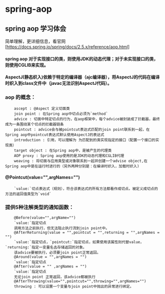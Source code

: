 # spring-aop
spring aop 学习体会
-----------------------------
简单理解，更详细信息，看官网[https://docs.spring.io/spring/docs/2.5.x/reference/aop.html]

#### spring aop 对于实现接口的类，则使用JDK的动态代理；对于未实现接口的类，则使用CGLIB来实现。
#### AspectJ(静态织入)依赖于特定的编译器（ajc编译器），将AspectJ的代码在编译时织入到class文件中（javac无法识别AspectJ代码）。
### aop 的概念：
        ascept : @Aspect 定义切面类
        join point : 在Spring aop中切点必须为`method`
        advice : 切面中特定切点的行为，在aop框架中，每个advice被封装成了拦截器，最终成为一条围绕某个切点的拦截器链条
        pointcut : advice会与被pointcut表达式匹配的join point联系到一起，在Spring aop中pointcut表达式默认使用AspectJ的表达式
        introduction : 引用，可以理解为 为匹配到的类实现指定的接口（配置一个接口的实现类）
        target object : 在Spring aop中，是被产生的代理类
        AOP proxy : Spring aop使用的是JDK的动态代理和CGLIB代理
        weaving : 将切面与应用类型或对象联系到一起并创建一个advise object,在Spring aop中是在运行时进行的（另外两种分别是：在编译时织入，加载时织入)
#### @Pointcut(value="",argNames="")
        `value:`切点表达式（规则），符合该表达式的所有方法都看作成切点。被定义成切点的方法的返回值类型为`void`
### 提供5种注解类型的通知函数：
        @Before(value="",argName="")
        `value:`指定切点
        调用方法之前执行，但无法阻止执行流到join point中。
        @AfterReturning(value = "",pointcut = "",returning = "",argNames = "")
        `value:`指定切点，`pointcut:`指定切点，如果使用该属性则代替value，`returning:`指定一变量名去存储返回的对象。
        该advice要被执行，必须要join point正常返回。
        @Around(value = "",argNames = "")
        `value:`指定切点
        @After(value = "" ,argNames = "")
        `value:`指定切点
        无论join point 正常返回，该advice都被执行
        @AfterThrowing(value="",pointcut="",throwing="",argNames="")
        throwing : 可以设置一个变量与join point中抛出的异常进行绑定。
